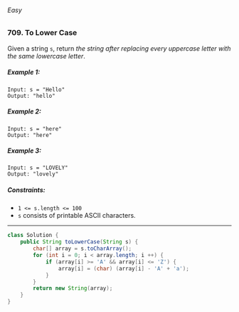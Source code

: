 ###### Easy

### 709. To Lower Case

Given a string `s`, return _the string after replacing every uppercase letter with the same lowercase letter_.

 

##### Example 1:
```
Input: s = "Hello"
Output: "hello"
```
##### Example 2:
```
Input: s = "here"
Output: "here"
```
##### Example 3:
```
Input: s = "LOVELY"
Output: "lovely"
``` 

##### Constraints:

- `1 <= s.length <= 100`
- `s` consists of printable ASCII characters.

***

```java
class Solution {
    public String toLowerCase(String s) {
        char[] array = s.toCharArray();
        for (int i = 0; i < array.length; i ++) {
            if (array[i] >= 'A' && array[i] <= 'Z') {
                array[i] = (char) (array[i] - 'A' + 'a');
            }
        }
        return new String(array);
    }
}
```
